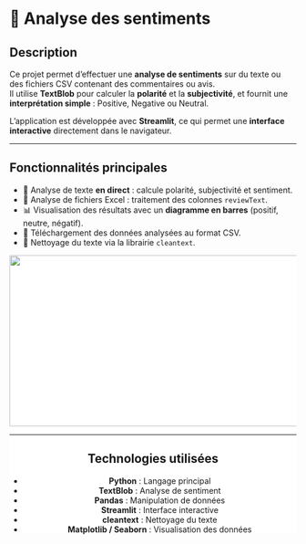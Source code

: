 # 📝 Analyse des sentiments

## Description

Ce projet permet d’effectuer une **analyse de sentiments** sur du texte ou des fichiers CSV contenant des commentaires ou avis.  
Il utilise **TextBlob** pour calculer la **polarité** et la **subjectivité**, et fournit une **interprétation simple** : Positive, Negative ou Neutral.

L’application est développée avec **Streamlit**, ce qui permet une **interface interactive** directement dans le navigateur.

---

## Fonctionnalités principales

- 📝 Analyse de texte **en direct** : calcule polarité, subjectivité et sentiment.  
- 📂 Analyse de fichiers Excel : traitement des colonnes `reviewText`.  
- 📊 Visualisation des résultats avec un **diagramme en barres** (positif, neutre, négatif).  
- 💾 Téléchargement des données analysées au format CSV.  
- 🧹 Nettoyage du texte via la librairie `cleantext`.

<div style="width:100%;text-align: center; background-color:white;"> <img align=middle src="C:\Users\safae\Downloads\analyse.png" width="700px" height="300px">

---

## Technologies utilisées
- **Python** : Langage principal 
- **TextBlob** : Analyse de sentiment 
- **Pandas** : Manipulation de données 
- **Streamlit** : Interface interactive 
- **cleantext** : Nettoyage du texte 
- **Matplotlib / Seaborn** : Visualisation des données 
